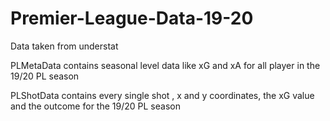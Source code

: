 # Premier-League-Data-19-20
Data taken from understat

PLMetaData contains seasonal level data like xG and xA for all player in the 19/20 PL season

PLShotData contains every single shot , x and y coordinates, the xG value and the outcome for the 19/20 PL season
